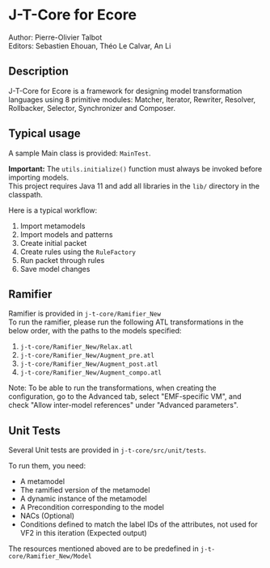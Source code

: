 # J-T-Core for Ecore

Author: Pierre-Olivier Talbot \
Editors: Sebastien Ehouan, Théo Le Calvar, An Li

## Description

J-T-Core for Ecore is a framework for designing model transformation languages using 8 primitive modules: Matcher, Iterator, Rewriter, Resolver, Rollbacker, Selector, Synchronizer and Composer.

## Typical usage

A sample Main class is provided: `MainTest`.

**Important:** The `utils.initialize()` function must always be invoked before importing models. \
This project requires Java 11 and add all libraries in the `lib/` directory in the classpath.

Here is a typical workflow:
1. Import metamodels
2. Import models and patterns
3. Create initial packet
4. Create rules using the `RuleFactory`
5. Run packet through rules
6. Save model changes

## Ramifier

Ramifier is provided in `j-t-core/Ramifier_New` \
To run the ramifier, please run the following ATL transformations in the below order, with the paths to the models specified:
1. `j-t-core/Ramifier_New/Relax.atl`
2. `j-t-core/Ramifier_New/Augment_pre.atl`
3. `j-t-core/Ramifier_New/Augment_post.atl`
4. `j-t-core/Ramifier_New/Augment_compo.atl`

Note: To be able to run the transformations, when creating the configuration, go to the Advanced tab, select "EMF-specific VM", and check "Allow inter-model references" under "Advanced parameters".

## Unit Tests

Several Unit tests are provided in `j-t-core/src/unit/tests`.

To run them, you need:
* A metamodel
* The ramified version of the metamodel
* A dynamic instance of the metamodel
* A Precondition corresponding to the model
* NACs (Optional)
* Conditions defined to match the label IDs of the attributes, not used for VF2 in this iteration (Expected output)

The resources mentioned aboved are to be predefined in `j-t-core/Ramifier_New/Model`
